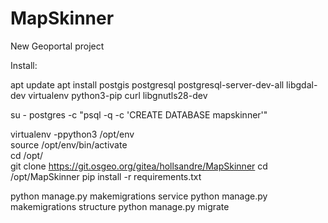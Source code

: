 # MapSkinner

New Geoportal project

Install:

apt update
apt install postgis postgresql postgresql-server-dev-all libgdal-dev virtualenv python3-pip curl libgnutls28-dev 

su - postgres -c "psql -q -c 'CREATE DATABASE mapskinner'"

virtualenv -ppython3 /opt/env  
source /opt/env/bin/activate  
cd /opt/  
git clone https://git.osgeo.org/gitea/hollsandre/MapSkinner
cd /opt/MapSkinner
pip install -r requirements.txt

python manage.py makemigrations service
python manage.py makemigrations structure
python manage.py migrate
